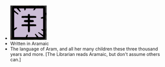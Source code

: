 - ![image.png](../assets/image_1701065808929_0.png)
- Written in Aramaic
- The language of Aram, and all her many children these three thousand years and more. [The Librarian reads Aramaic, but don't assume others can.]